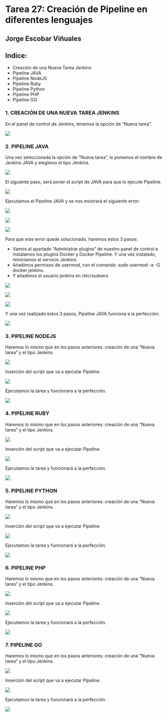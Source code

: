 # Tarea 27: Creación de Pipeline en diferentes lenguajes

  ## Jorge Escobar Viñuales

  ## Indice:
 - Creación de una Nueva Tarea Jenkins
 - Pipeline JAVA
 - Pipeline NodeJS
 - Pipeline Ruby
 - Pipeline Python
 - Pipeline PHP
 - Pipeline GO

 ### 1. CREACIÓN DE UNA NUEVA TAREA JENKINS

En el panel de control de Jenkins, tenemos la opción de “Nueva tarea”.

![](https://github.com/Jorgeev27/GIT/blob/main/img/Tarea%2027%20-%20Creaci%C3%B3n%20de%20Pipeline%20en%20diferentes%20lenguajes/Pipeline%20Jenkins%201.png)

 ### 2. PIPELINE JAVA

Una vez seleccionada la opción de “Nueva tarea”, le ponemos el nombre de Jenkins JAVA y elegimos el tipo Jenkins.

![](https://github.com/Jorgeev27/GIT/blob/main/img/Tarea%2027%20-%20Creaci%C3%B3n%20de%20Pipeline%20en%20diferentes%20lenguajes/Pipeline%20Jenkins%202.png)

El siguiente paso, será poner el script de JAVA para que lo ejecute Pipeline.

![](https://github.com/Jorgeev27/GIT/blob/main/img/Tarea%2027%20-%20Creaci%C3%B3n%20de%20Pipeline%20en%20diferentes%20lenguajes/Pipeline%20Jenkins%203.png)

Ejecutamos el Pipeline JAVA y se nos mostrará el siguiente error:

![](https://github.com/Jorgeev27/GIT/blob/main/img/Tarea%2027%20-%20Creaci%C3%B3n%20de%20Pipeline%20en%20diferentes%20lenguajes/Pipeline%20Jenkins%204.png)

![](https://github.com/Jorgeev27/GIT/blob/main/img/Tarea%2027%20-%20Creaci%C3%B3n%20de%20Pipeline%20en%20diferentes%20lenguajes/Pipeline%20Jenkins%205.png)

![](https://github.com/Jorgeev27/GIT/blob/main/img/Tarea%2027%20-%20Creaci%C3%B3n%20de%20Pipeline%20en%20diferentes%20lenguajes/Pipeline%20Jenkins%206.png)

Para que este error quede solucionado, haremos estos 3 pasos:

  - Vamos al apartado “Administrar plugins” de nuestro panel de control e instalamos los plugins Docker y Docker Pipeline. Y una vez instalado, reiniciamos el servicio Jenkins.
  - Añadimos permisos de usermod, con el comando: sudo usermod -a -G docker jenkins.
  - Y añadimos el usuario jenkins en /etc/sudoers

![](https://github.com/Jorgeev27/GIT/blob/main/img/Tarea%2027%20-%20Creaci%C3%B3n%20de%20Pipeline%20en%20diferentes%20lenguajes/Pipeline%20Jenkins%207.png)

![](https://github.com/Jorgeev27/GIT/blob/main/img/Tarea%2027%20-%20Creaci%C3%B3n%20de%20Pipeline%20en%20diferentes%20lenguajes/Pipeline%20Jenkins%208.png)

![](https://github.com/Jorgeev27/GIT/blob/main/img/Tarea%2027%20-%20Creaci%C3%B3n%20de%20Pipeline%20en%20diferentes%20lenguajes/Pipeline%20Jenkins%209.png)

Y una vez realizado estos 3 pasos, Pipeline JAVA funciona a la perfección.

![](https://github.com/Jorgeev27/GIT/blob/main/img/Tarea%2027%20-%20Creaci%C3%B3n%20de%20Pipeline%20en%20diferentes%20lenguajes/Pipeline%20Jenkins%2010.png)

 ### 3. PIPELINE NODEJS

Haremos lo mismo que en los pasos anteriores: creación de una “Nueva tarea” y el tipo Jenkins.

![](https://github.com/Jorgeev27/GIT/blob/main/img/Tarea%2027%20-%20Creaci%C3%B3n%20de%20Pipeline%20en%20diferentes%20lenguajes/Pipeline%20Jenkins%2011.png)

Inserción del script que va a ejecutar Pipeline.

![](https://github.com/Jorgeev27/GIT/blob/main/img/Tarea%2027%20-%20Creaci%C3%B3n%20de%20Pipeline%20en%20diferentes%20lenguajes/Pipeline%20Jenkins%2012.png)

Ejecutamos la tarea y funcionará a la perfección.

![](https://github.com/Jorgeev27/GIT/blob/main/img/Tarea%2027%20-%20Creaci%C3%B3n%20de%20Pipeline%20en%20diferentes%20lenguajes/Pipeline%20Jenkins%2013.png)

 ### 4. PIPELINE RUBY

Haremos lo mismo que en los pasos anteriores: creación de una “Nueva tarea” y el tipo Jenkins.

![](https://github.com/Jorgeev27/GIT/blob/main/img/Tarea%2027%20-%20Creaci%C3%B3n%20de%20Pipeline%20en%20diferentes%20lenguajes/Pipeline%20Jenkins%2014.png)

Inserción del script que va a ejecutar Pipeline.

![](https://github.com/Jorgeev27/GIT/blob/main/img/Tarea%2027%20-%20Creaci%C3%B3n%20de%20Pipeline%20en%20diferentes%20lenguajes/Pipeline%20Jenkins%2015.png)

Ejecutamos la tarea y funcionará a la perfección.

![](https://github.com/Jorgeev27/GIT/blob/main/img/Tarea%2027%20-%20Creaci%C3%B3n%20de%20Pipeline%20en%20diferentes%20lenguajes/Pipeline%20Jenkins%2016.png)

 ### 5. PIPELINE PYTHON

Haremos lo mismo que en los pasos anteriores: creación de una “Nueva tarea” y el tipo Jenkins.

![](https://github.com/Jorgeev27/GIT/blob/main/img/Tarea%2027%20-%20Creaci%C3%B3n%20de%20Pipeline%20en%20diferentes%20lenguajes/Pipeline%20Jenkins%2017.png)

Inserción del script que va a ejecutar Pipeline.

![](https://github.com/Jorgeev27/GIT/blob/main/img/Tarea%2027%20-%20Creaci%C3%B3n%20de%20Pipeline%20en%20diferentes%20lenguajes/Pipeline%20Jenkins%2018.png)

Ejecutamos la tarea y funcionará a la perfección.

![](https://github.com/Jorgeev27/GIT/blob/main/img/Tarea%2027%20-%20Creaci%C3%B3n%20de%20Pipeline%20en%20diferentes%20lenguajes/Pipeline%20Jenkins%2019.png)

 ### 6. PIPELINE PHP

Haremos lo mismo que en los pasos anteriores: creación de una “Nueva tarea” y el tipo Jenkins.

![](https://github.com/Jorgeev27/GIT/blob/main/img/Tarea%2027%20-%20Creaci%C3%B3n%20de%20Pipeline%20en%20diferentes%20lenguajes/Pipeline%20Jenkins%2020.png)

Inserción del script que va a ejecutar Pipeline.

![](https://github.com/Jorgeev27/GIT/blob/main/img/Tarea%2027%20-%20Creaci%C3%B3n%20de%20Pipeline%20en%20diferentes%20lenguajes/Pipeline%20Jenkins%2021.png)

Ejecutamos la tarea y funcionará a la perfección.

![](https://github.com/Jorgeev27/GIT/blob/main/img/Tarea%2027%20-%20Creaci%C3%B3n%20de%20Pipeline%20en%20diferentes%20lenguajes/Pipeline%20Jenkins%2022.png)

 ### 7. PIPELINE GO

Haremos lo mismo que en los pasos anteriores: creación de una “Nueva tarea” y el tipo Jenkins.

![](https://github.com/Jorgeev27/GIT/blob/main/img/Tarea%2027%20-%20Creaci%C3%B3n%20de%20Pipeline%20en%20diferentes%20lenguajes/Pipeline%20Jenkins%2023.png)

Inserción del script que va a ejecutar Pipeline.

![](https://github.com/Jorgeev27/GIT/blob/main/img/Tarea%2027%20-%20Creaci%C3%B3n%20de%20Pipeline%20en%20diferentes%20lenguajes/Pipeline%20Jenkins%2024.png)

Ejecutamos la tarea y funcionará a la perfección.

![](https://github.com/Jorgeev27/GIT/blob/main/img/Tarea%2027%20-%20Creaci%C3%B3n%20de%20Pipeline%20en%20diferentes%20lenguajes/Pipeline%20Jenkins%2025.png)
